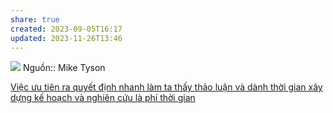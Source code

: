 ```yaml
---
share: true
created: 2023-09-05T16:17
updated: 2023-11-26T13:46
---
```


![](https://www.tallengestore.com/cdn/shop/products/Spirit_Of_Sports_-_Motivational_Quote_-_Everybody_Has_A_Plan_Till_They_Get_Punched_In_The_Mouth_-_Iron_Mike_Tyson_464f61f6-196a-4a15-bb7f-1ad1bed76835.jpg) 
Nguồn:: Mike Tyson 

[Việc ưu tiên ra quyết định nhanh làm ta thấy thảo luận và dành thời gian xây dựng kế hoạch và nghiên cứu là phí thời gian](./Vi%E1%BB%87c%20%C6%B0u%20ti%C3%AAn%20ra%20quy%E1%BA%BFt%20%C4%91%E1%BB%8Bnh%20nhanh%20l%C3%A0m%20ta%20th%E1%BA%A5y%20th%E1%BA%A3o%20lu%E1%BA%ADn%20v%C3%A0%20d%C3%A0nh%20th%E1%BB%9Di%20gian%20x%C3%A2y%20d%E1%BB%B1ng%20k%E1%BA%BF%20ho%E1%BA%A1ch%20v%C3%A0%20nghi%C3%AAn%20c%E1%BB%A9u%20l%C3%A0%20ph%C3%AD%20th%E1%BB%9Di%20gian.md)